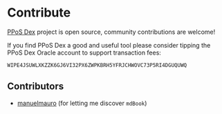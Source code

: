 # Contribute

[PPoS Dex](https://github.com/cusma/pposdex/issues) project is open source, community
contributions are welcome!

If you find PPoS Dex a good and useful tool please consider tipping the PPoS Dex
Oracle account to support transaction fees:

`WIPE4JSUWLXKZZK6GJ6VI32PX6ZWPKBRH5YFRJCHWOVC73P5RI4DGUQUWQ`

## Contributors

- [manuelmauro](https://github.com/manuelmauro) (for letting me discover `mdBook`)
